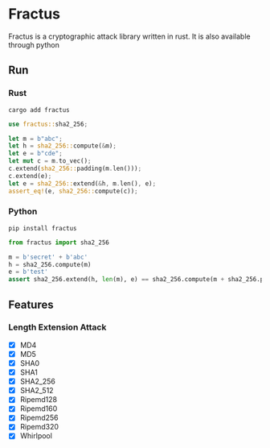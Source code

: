 
# Fractus
Fractus is a cryptographic attack library written in rust. It is also available through python

## Run
### Rust
`cargo add fractus`

```rust
use fractus::sha2_256;

let m = b"abc";
let h = sha2_256::compute(&m);
let e = b"cde";
let mut c = m.to_vec();
c.extend(sha2_256::padding(m.len()));
c.extend(e);
let e = sha2_256::extend(&h, m.len(), e);
assert_eq!(e, sha2_256::compute(c));
```

### Python
`pip install fractus`

```python
from fractus import sha2_256

m = b'secret' + b'abc'
h = sha2_256.compute(m)
e = b'test'
assert sha2_256.extend(h, len(m), e) == sha2_256.compute(m + sha2_256.padding(len(m)) + e)
```

## Features
### Length Extension Attack
- [x] MD4
- [x] MD5
- [x] SHA0
- [x] SHA1
- [x] SHA2_256
- [x] SHA2_512
- [x] Ripemd128
- [x] Ripemd160
- [x] Ripemd256
- [x] Ripemd320
- [x] Whirlpool